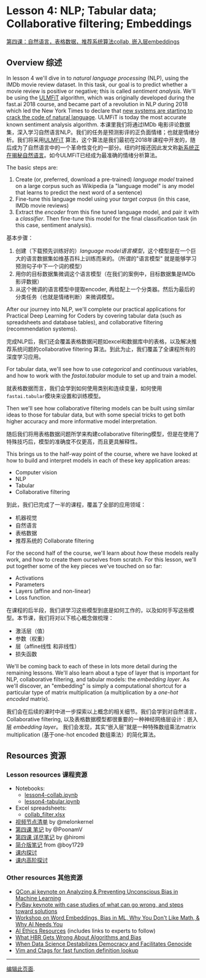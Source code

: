 # Lesson 4: NLP; Tabular data; Collaborative filtering; Embeddings

[第四课：自然语言，表格数据，推荐系统算法collab, 嵌入层embeddings](https://forums.fast.ai/t/fast-ai-v3-2019/39325/77?u=daniel)

## Overview 综述

In lesson 4 we'll dive in to *natural language processing* (NLP), using the IMDb movie review dataset. In this task, our goal is to predict whether a movie review is positive or negative; this is called *sentiment analysis*. We'll be using the [ULMFiT](https://arxiv.org/abs/1801.06146) algorithm, which was originally developed during the fast.ai 2018 course, and became part of a revolution in NLP during 2018 which led the New York Times to declare that [new systems are starting to crack the code of natural language](https://www.nytimes.com/2018/11/18/technology/artificial-intelligence-language.html). ULMFiT is today the most accurate known sentiment analysis algorithm.
本课里我们将通过IMDb 电影评论数据集，深入学习自然语言NLP。我们的任务是预测影评的正负面情绪；也就是情绪分析。我们将采用[ULMFiT](https://arxiv.org/abs/1801.06146) 算法，这个算法是我们最初在2018年课程中开发的，随后成为了自然语言中的一个革命性变化的一部分。纽约时报还因此发文称[新系统正在揭秘自然语言](https://www.nytimes.com/2018/11/18/technology/artificial-intelligence-language.html)。如今ULMFiT已经成为最准确的情绪分析算法。

The basic steps are:

1. Create (or, preferred, download a pre-trained) *language model* trained on a large corpus such as Wikipedia (a "language model" is any model that learns to predict the next word of a sentence)
1. Fine-tune this language model using your *target corpus* (in this case, IMDb movie reviews)
1. Extract the *encoder* from this fine tuned language model, and pair it with a *classifier*. Then fine-tune this model for the final classification task (in this case, sentiment analysis).

基本步骤：

1. 创建（下载预先训练好的）*language model语言模型*，这个模型是在一个巨大的语言数据集如维基百科上训练而来的。（所谓的"语言模型" 就是能够学习预测句子中下一个词的模型）
2. 用你的目标数据集微调这个语言模型（在我们的案例中，目标数据集是IMDb影评数据）
3. 从这个微调的语言模型中提取encoder, 再给配上一个分类器。然后为最后的分类任务（也就是情绪判断）来微调模型。

After our journey into NLP, we'll complete our practical applications for Practical Deep Learning for Coders by covering tabular data (such as spreadsheets and database tables), and collaborative filtering (recommendation systems).

完成NLP后，我们还会覆盖表格数据问题如excel和数据库中的表格，以及解决推荐系统问题的collaborative filtering 算法。到此为止，我们覆盖了全课程所有的深度学习应用。

For tabular data, we'll see how to use *categorical* and *continuous* variables, and how to work with the *fastai.tabular* module to set up and train a model.

就表格数据而言，我们会学到如何使用类别和连续变量，如何使用`fastai.tabular`模块来设置和训练模型。

Then we'll see how collaborative filtering models can be built using similar ideas to those for tabular data, but with some special tricks to get both higher accuracy and more informative model interpretation.

随后我们将用表格数据问题所学来构建collaborative filtering模型，但是在使用了特殊技巧后，模型的准确度不仅更高，而且更具解释性。

This brings us to the half-way point of the course, where we have looked at how to build and interpret models in each of these key application areas:

- Computer vision
- NLP
- Tabular
- Collaborative filtering

到此，我们已完成了一半的课程，覆盖了全部的应用领域：

- 机器视觉
- 自然语言
- 表格数据
- 推荐系统的 Collaborate filtering

For the second half of the course, we'll learn about *how* these models really work, and how to create them ourselves from scratch. For this lesson, we'll put together some of the key pieces we've touched on so far:

- Activations
- Parameters
- Layers (affine and non-linear)
- Loss function.

在课程的后半段，我们讲学习这些模型到底是如何工作的，以及如何手写这些模型。本节课，我们将对以下核心概念做梳理：

- 激活层（值）
- 参数（权重）
- 层（affine线性 和非线性）
- 损失函数

We'll be coming back to each of these in lots more detail during the remaining lessons. We'll also learn about a type of layer that is important for NLP, collaborative filtering, and tabular models: the *embedding layer*. As we'll discover, an "embedding" is simply a computational shortcut for a particular type of matrix multiplication (a multiplication by a *one-hot encoded* matrix).

我们会在后续的课时中进一步探索以上概念的相关细节。我们会学到对自然语言，Collaborative filtering, 以及表格数据模型都很重要的一种神经网络层设计：嵌入层 *embedding layer*。 我们会发现，其实“嵌入层”就是一种特殊数组乘法matrix multiplication (基于one-hot encoded 数组乘法）的简化算法。

## Resources 资源

### Lesson resources 课程资源

- Notebooks:
  - [lesson4-collab.ipynb](https://nbviewer.jupyter.org/github/fastai/course-v3/blob/master/nbs/dl1/lesson4-collab.ipynb)
  - [lesson4-tabular.ipynb](https://nbviewer.jupyter.org/github/fastai/course-v3/blob/master/nbs/dl1/lesson4-tabular.ipynb)
- Excel spreadsheets:
  - [collab_filter.xlsx](https://github.com/fastai/course-v3/blob/master/files/xl/collab_filter.xlsx)
- [视频节点清单](https://forums.fast.ai/t/lesson-4-links-to-different-parts-in-the-video/30338) by @melonkernel
- [第四课 笔记](https://forums.fast.ai/t/deep-learning-lesson-4-notes/30983) by @PoonamV
- [第四课 详尽笔记](https://github.com/hiromis/notes/blob/master/Lesson4.md) by @hiromi
- [简介版笔记](https://medium.com/@boy1729/deep-learning-ver3-lesson-4-8f085a1e28ca) from @boy1729
- [课内探讨](https://forums.fast.ai/t/lesson-4-in-class-discussion/30318)
- [课内高阶探讨](https://forums.fast.ai/t/lesson-4-advanced-discussion/30319)

### Other resources 其他资源

- [QCon.ai keynote on Analyzing &amp; Preventing Unconscious Bias in Machine Learning](https://www.infoq.com/presentations/unconscious-bias-machine-learning)
- [PyBay keynote with case studies of what can go wrong, and steps toward solutions](https://www.youtube.com/watch?v=WC1kPtG8Iz8&list=PLtmWHNX-gukLQlMvtRJ19s7-8MrnRV6h6)
- [Workshop on Word Embeddings, Bias in ML, Why You Don't Like Math, &amp; Why AI Needs You](https://www.youtube.com/watch?v=25nC0n9ERq4)
- [AI Ethics Resources](https://www.fast.ai/2018/09/24/ai-ethics-resources/) (includes links to experts to follow)
- [What HBR Gets Wrong About Algorithms and Bias](http://www.fast.ai/2018/08/07/hbr-bias-algorithms/)
- [When Data Science Destabilizes Democracy and Facilitates Genocide](http://www.fast.ai/2017/11/02/ethics/)
- [Vim and Ctags for fast function definition lookup](https://andrew.stwrt.ca/posts/vim-ctags/)

---

[编辑此页面](https://github.com/fastai/course-v3/edit/master/files/dl-2019/notes/notes-1-4.md).
